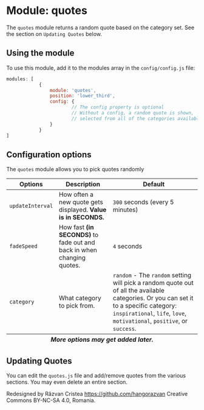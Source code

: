 # Module: quotes

The `quotes` module returns a random quote based on the category set. See the section on `Updating Quotes` below.

## Using the module
To use this module, add it to the modules array in the `config/config.js` file:
````javascript
modules: [
			{
				module: 'quotes',
				position: 'lower_third',
				config: {
						// The config property is optional
						// Without a config, a random quote is shown,
						// selected from all of the categories available.
				}
			}
]
````

## Configuration options
The `quotes` module allows you to pick quotes randomly

<table>
	<thead>
		<tr>
			<th>Options</th>
			<th>Description</th>
			<th>Default</th>
		</tr>
	</thead>
	<tfoot>
		<tr>
			<th colspan="3"><em>More options may get added later.</em></th>
		</tr>
	</tfoot>
	<tbody>
		<tr>
			<td><code>updateInterval</code></td>
			<td>How often a new quote gets displayed. <strong>Value is in SECONDS.</strong></td>
			<td><code>300</code> seconds (every 5 minutes)</td>
		</tr>
		<tr>
			<td><code>fadeSpeed</code></td>
			<td>How fast <strong>(in SECONDS)</strong> to fade out and back in when changing quotes.</td>
			<td><code>4</code> seconds</td>
		</tr>
		<tr>
			<td><code>category</code></td>
			<td>What category to pick from.</td>
			<td><code>random</code> - The <code>random</code> setting will pick a random quote out of all the available categories. Or you can set it to a specific category: <code>inspirational</code>, <code>life</code>, <code>love</code>, <code>motivational</code>, <code>positive</code>, or <code>success</code>.</td>
		</tr>
	</tbody>
</table>

## Updating Quotes
You can edit the `quotes.js` file and add/remove quotes from the various sections. You may even delete an entire
section.

Redesigned by Răzvan Cristea https://github.com/hangorazvan Creative Commons BY-NC-SA 4.0, Romania.
